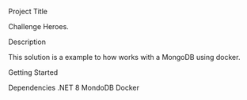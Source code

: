 Project Title

Challenge Heroes.

Description

This solution is a example to how works with a MongoDB using docker.

Getting Started

Dependencies
.NET 8
MondoDB
Docker
